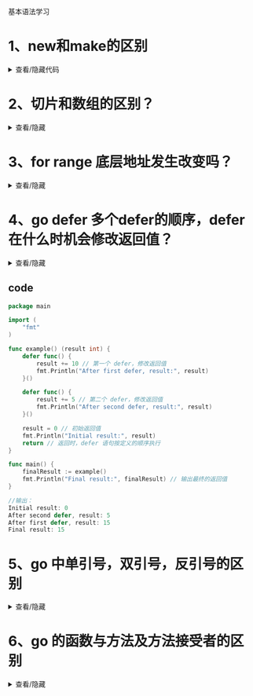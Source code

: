 
基本语法学习
# 1、new和make的区别
<details>
  <summary>查看/隐藏代码</summary>
  入参和出参不同：都是接收类型Type, new只接收一个形参，返回这个类型的指针，make接收类型Type,和其他参数，长度、容量等，返回Type类型，（传指针返回指针，传类型返回类型） 
  使用场景不同：专门用来构造slice,map,chan类型，等引用类型。比如slice包括一个数据结构：返回底层数组的指针， new不能用来构造引用类型，因为会做零值处理，指针做0值，会处理成nil，显然是错误的。
  
</details>

# 2、切片和数组的区别？
<details>
  <summary> 查看/隐藏</summary>
  数组是值类型，切片是包含数组的指针，的引用类型，除了指针还有其他数据长度容量等
  切片会动态扩容，如果A切片有引用B，则引用的B不会随着扩容而变化，但是A变成了新扩容的新地址
</details>

# 3、for range 底层地址发生改变吗？
<details>
  <summary> 查看/隐藏</summary>
  不会，这个遍历是值遍历，每次都新创建当前元素的副本，新建元素副本的地址会变化，但是原来slice不会变化。
</details>

# 4、go defer 多个defer的顺序，defer在什么时机会修改返回值？
<details>
  <summary> 查看/隐藏</summary>
  defer的执行顺序是后进先出，但是在函数返回时，defer的执行效果“先进先出”，所以defer修改返回值时，会在函数返回前修改。
</details>

## code
~~~go
package main

import (
	"fmt"
)

func example() (result int) {
	defer func() {
		result += 10 // 第一个 defer，修改返回值
		fmt.Println("After first defer, result:", result)
	}()

	defer func() {
		result += 5 // 第二个 defer，修改返回值
		fmt.Println("After second defer, result:", result)
	}()

	result = 0 // 初始返回值
	fmt.Println("Initial result:", result)
	return // 返回时，defer 语句按定义的顺序执行
}

func main() {
	finalResult := example()
	fmt.Println("Final result:", finalResult) // 输出最终的返回值
}

//输出：
Initial result: 0
After second defer, result: 5
After first defer, result: 15
Final result: 15
~~~

# 5、go 中单引号，双引号，反引号的区别
<details>
  <summary> 查看/隐藏</summary>
  单引号：单引号包裹的字符串，会原样输出，不会转义，适用于一些特殊字符，比如：' '、'\t'、'\n'、'\r'、'\''、'\"'、'\\'等。
  双引号：双引号包裹的字符串，会转义特殊字符，适用于一般字符串。
  反引号：反引号包裹的字符串，会执行系统命令，并将命令的输出作为字符串输出。
</details>

# 6、go 的函数与方法及方法接受者的区别
<details>
  <summary> 查看/隐藏</summary>
  函数：独立，入参出参，实现一些功能，通用函数，没有接受者。
  方法：方法是与某个类型绑定的函数，必须通过该类型的实例调用，或者通过其指针接收者调用。可以修改该类型的对象的状态，提供该类型的功能。
  方法接受者：方法接受者是调用方法的对象，可以是值类型或指针类型。

</details>

